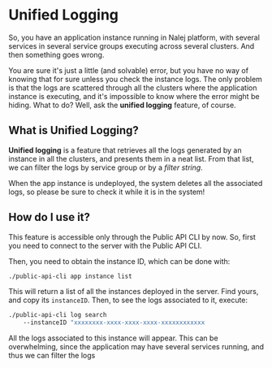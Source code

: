 # Unified Logging

So, you have an application instance running in Nalej platform, with several services in several service groups executing across several clusters. And then something goes wrong.

You are sure it's just a little (and solvable) error, but you have no way of knowing that for sure unless you check the instance logs. The only problem is that the logs are scattered through all the clusters where the application instance is executing, and it's impossible to know where the error might be hiding. What to do? Well, ask the **unified logging** feature, of course.

## What is **Unified Logging**?

**Unified logging** is a feature that retrieves all the logs generated by an instance in all the clusters, and presents them in a neat list. From that list, we can filter the logs by service group or by a *filter string*.

When the app instance is undeployed, the system deletes all the associated logs, so please be sure to check it while it is in the system!

## How do I use it?

This feature is accessible only through the Public API CLI by now. So, first you need to connect to the server with the Public API CLI.

Then, you need to obtain the instance ID, which can be done with:

```bash
./public-api-cli app instance list
```

This will return a list of all the instances deployed in the server. Find yours, and copy its `instanceID`. Then, to see the logs associated to it, execute:

```bash
./public-api-cli log search 
	--instanceID "xxxxxxxx-xxxx-xxxx-xxxx-xxxxxxxxxxxx
```

All the logs associated to this instance will appear. This can be overwhelming, since the application may have several services running, and thus we can filter the logs

